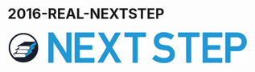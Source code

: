 # 2016-REAL-NEXTSTEP   
![](https://github.com/NHNNEXT/2016-REAL-NEXTSTEP/blob/design-resources/Images/logo_type01.png?raw=true)

